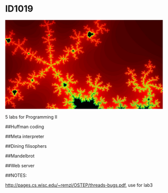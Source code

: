 # ID1019

![alt tag](https://raw.githubusercontent.com/OscarMelin/ID1019/1f97de9545520f4b702f6dcd4fea490c1523b777/Mandelbrot/example.jpg)

5 labs for Programming II

##Huffman coding

##Meta interpreter

##Dining filisophers

##Mandelbrot

##Web server



##NOTES:

http://pages.cs.wisc.edu/~remzi/OSTEP/threads-bugs.pdf, use for lab3

